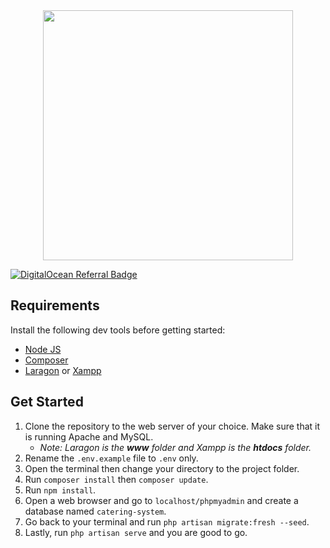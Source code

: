 <div align="center">
    <img width="400" src="https://user-images.githubusercontent.com/35447073/204126195-4c4d3054-1cdf-42cf-bae2-fb24dca6343c.png">
</div>

[![DigitalOcean Referral Badge](https://web-platforms.sfo2.digitaloceanspaces.com/WWW/Badge%202.svg)](https://www.digitalocean.com/?refcode=fa7650c51f2d&utm_campaign=Referral_Invite&utm_medium=Referral_Program&utm_source=badge)

## Requirements

Install the following dev tools before getting started:

- [Node JS](https://nodejs.org)
- [Composer](https://getcomposer.org)
- [Laragon](https://laragon.org) or [Xampp](https://www.apachefriends.org/) 

## Get Started
1. Clone the repository to the web server of your choice. Make sure that it is running Apache and MySQL.
    - *Note: Laragon is the **www** folder and Xampp is the **htdocs** folder.*
2. Rename the `.env.example` file to `.env` only.
3. Open the terminal then change your directory to the project folder.
4. Run `composer install` then `composer update`.
5. Run `npm install`.
6. Open a web browser and go to `localhost/phpmyadmin` and create a database named `catering-system`.
7. Go back to your terminal and run `php artisan migrate:fresh --seed`.
8. Lastly, run `php artisan serve` and you are good to go.
